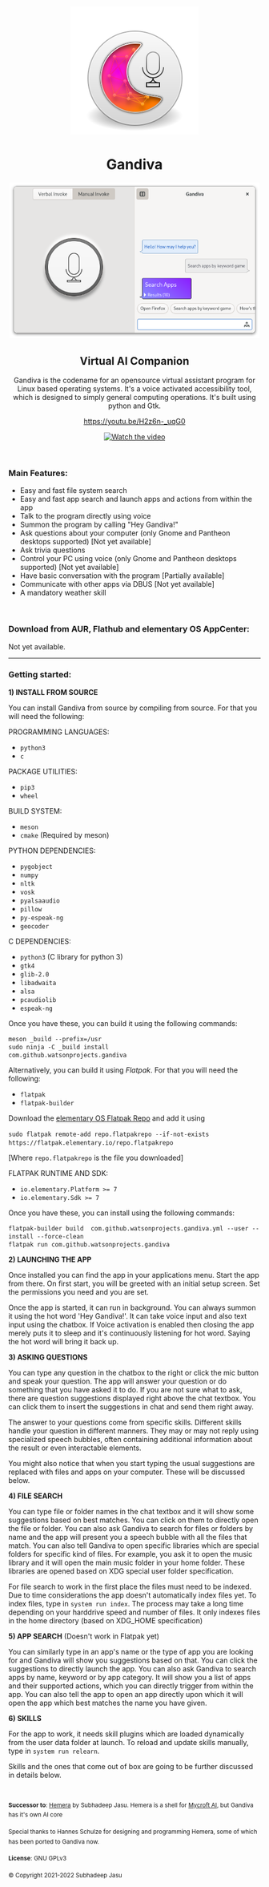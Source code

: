 <div align="center">

<img src="data/images/icons/128/com.github.watsonprojects.gandiva.svg">

# Gandiva

<img src="screenshots/screenshot.png" width="500">

## Virtual AI Companion

Gandiva is the codename for an opensource virtual assistant program for Linux based operating systems. It's a voice activated accessibility tool, which is designed to simply general computing operations. It's built using python and Gtk.

https://youtu.be/H2z6n-_uqG0

[![Watch the video](https://img.youtube.com/vi/H2z6n-_uqG0/maxresdefault.jpg)](https://youtu.be/H2z6n-_uqG0)

</div>

<br>

### Main Features:
- Easy and fast file system search
- Easy and fast app search and launch apps and actions from within the app
- Talk to the program directly using voice
- Summon the program by calling "Hey Gandiva!"
- Ask questions about your computer (only Gnome and Pantheon desktops supported) [Not yet available]
- Ask trivia questions
- Control your PC using voice (only Gnome and Pantheon desktops supported) [Not yet available]
- Have basic conversation with the program [Partially available]
- Communicate with other apps via DBUS [Not yet available]
- A mandatory weather skill

<br>

### Download from AUR, Flathub and elementary OS AppCenter:

Not yet available.

--------------------------------------------------------------------------------

### Getting started:
**1) INSTALL FROM SOURCE**

You can install Gandiva from source by compiling from source. For that you will need the following:

PROGRAMMING LANGUAGES:
- `python3`
- `c`

PACKAGE UTILITIES:
- `pip3`
- `wheel`

BUILD SYSTEM:
- `meson`
- `cmake` (Required by meson)

PYTHON DEPENDENCIES:
- `pygobject`
- `numpy`
- `nltk`
- `vosk`
- `pyalsaaudio`
- `pillow`
- `py-espeak-ng`
- `geocoder`

C DEPENDENCIES:
- `python3` (C library for python 3)
- `gtk4`
- `glib-2.0`
- `libadwaita`
- `alsa`
- `pcaudiolib`
- `espeak-ng`

Once you have these, you can build it using the following commands:
```
meson _build --prefix=/usr
sudo ninja -C _build install
com.github.watsonprojects.gandiva
```

Alternatively, you can build it using <i>Flatpak</i>. For that you will need the following:

- `flatpak`
- `flatpak-builder`

Download the [elementary OS Flatpak Repo](https://flatpak.elementary.io)
and add it using

```sudo flatpak remote-add repo.flatpakrepo --if-not-exists https://flatpak.elementary.io/repo.flatpakrepo```

[Where `repo.flatpakrepo` is the file you downloaded]

FLATPAK RUNTIME AND SDK:
- `io.elementary.Platform >= 7`
- `io.elementary.Sdk >= 7`

Once you have these, you can install using the following commands:
```
flatpak-builder build  com.github.watsonprojects.gandiva.yml --user --install --force-clean
flatpak run com.github.watsonprojects.gandiva
```

**2) LAUNCHING THE APP**

Once installed you can find the app in your applications menu.
Start the app from there. On first start, you will be greeted with an initial setup screen. Set the permissions you need and you are set.

Once the app is started, it can run in background. You can always summon it using the hot word 'Hey Gandiva!'. It can take voice input and also text input using the chatbox. If Voice activation is enabled then closing the app merely puts it to sleep and it's continuously listening for hot word. Saying the hot word will bring it back up.

**3) ASKING QUESTIONS**

You can type any question in the chatbox to the right or click the mic button and speak your question. The app will answer your question or do
something that you have asked it to do. If you are not sure what to ask, there are question suggestions displayed right above the chat textbox.
You can click them to insert the suggestions in chat and send them right away.

The answer to your questions come from specific skills. Different skills handle your question in different manners. They may or may not reply using specialized speech bubbles, often containing additional information about the result or even interactable elements.

You might also notice that when you start typing the usual suggestions are replaced with files and apps on your computer. These will be discussed below.

**4) FILE SEARCH**

You can type file or folder names in the chat textbox and it will show some suggestions based on best matches. You can click on them to directly open the file or folder. You can also ask Gandiva to search for files or folders by name and the app will present you a speech bubble with all the files that match. You can also tell Gandiva to open specific libraries which are special folders for specific kind of files. For example, you ask it to open the music library and it will open the main music folder in your home folder. These libraries are opened based on XDG special user folder specification.

For file search to work in the first place the files must need to be indexed. Due to time considerations the app doesn't automatically index files yet. To index files, type in `system run index`. The process may take a long time depending on your harddrive speed and number of files. It only indexes files in the home directory (based on XDG_HOME specification)

**5) APP SEARCH** (Doesn't work in Flatpak yet)

You can similarly type in an app's name or the type of app you are looking for and Gandiva will show you suggestions based on that. You can click the suggestions to directly launch the app. You can also ask Gandiva to search apps by name, keyword or by app category. It will show you a list of apps and their supported actions, which you can directly trigger from within the app. You can also tell the app to open an app directly upon which it will open the app which best matches the name you have given.

**6) SKILLS**

For the app to work, it needs skill plugins which are loaded dynamically from the user data folder at launch. To reload and update skills manually, type in `system run relearn`.

Skills and the ones that come out of box are going to be further discussed in details below.

<br>

<sup>**Successor to**: [Hemera](https://github.com/SubhadeepJasu/hemera) by Subhadeep Jasu. Hemera is a shell for [Mycroft AI](https://mycroft.ai), but Gandiva has it's own AI core</sup>

<sup>Special thanks to Hannes Schulze for designing and programming Hemera, some of which has been ported to Gandiva now.</sup>

<sup>**License**: GNU GPLv3</sup>

<sup>© Copyright 2021-2022 Subhadeep Jasu</sup>
